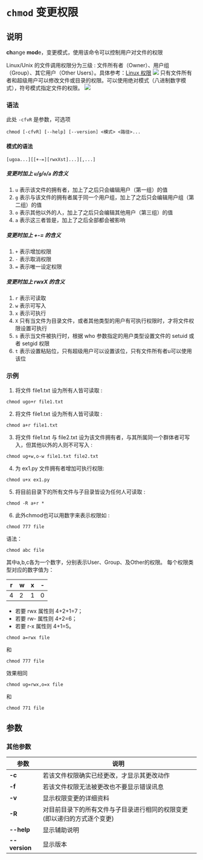 # `chmod` 变更权限

## 说明

**ch**ange **mod**e，变更模式，使用该命令可以控制用户对文件的权限

Linux/Unix 的文件调用权限分为三级 : 文件所有者（Owner）、用户组（Group）、其它用户（Other Users）。具体参考：[Linux 权限](../../Linux%20%E6%9D%83%E9%99%90.md)
![](../../assets/image_20211012135645.png)
只有文件所有者和超级用户可以修改文件或目录的权限。可以使用绝对模式（八进制数字模式），符号模式指定文件的权限。
![](../../assets/image_20211012140400.png)

### 语法

此处 `-cfvR` 是参数，可选项

```shell
chmod [-cfvR] [--help] [--version] <模式> <路径>...
```

#### 模式的语法

```shell
[ugoa...][[+-=][rwxXst]...][,...]
```

##### 变更时加上 `u`/`g`/`o`/`a` 的含义
1. `u` 表示该文件的拥有者，加上了之后只会编辑用户（第一组）的值
2. `g` 表示与该文件的拥有者属于同一个用户组，加上了之后只会编辑用户组（第二组）的值
3. `o` 表示其他以外的人，加上了之后只会编辑其他用户（第三组）的值
4. `a` 表示这三者皆是，加上了之后全部都会被影响

##### 变更时加上 +-= 的含义
1. `+` 表示增加权限
2. `-` 表示取消权限
3. `=` 表示唯一设定权限

##### 变更时加上 rwxX 的含义
1. `r` 表示可读取
2. `w` 表示可写入
3. `x` 表示可执行
4. `X` 只有当文件为目录文件，或者其他类型的用户有可执行权限时，才将文件权限设置可执行
5. `s` 表示当文件被执行时，根据 who 参数指定的用户类型设置文件的 setuid 或者 setgid 权限
6. `t` 表示设置粘贴位，只有超级用户可以设置该位，只有文件所有者u可以使用该位

### 示例

1. 将文件 file1.txt 设为所有人皆可读取 :

```shell
chmod ugo+r file1.txt
```

2. 将文件 file1.txt 设为所有人皆可读取 :

```shell
chmod a+r file1.txt
```

3. 将文件 file1.txt 与 file2.txt 设为该文件拥有者，与其所属同一个群体者可写入，但其他以外的人则不可写入 :

```shell
chmod ug+w,o-w file1.txt file2.txt
```

4. 为 ex1.py 文件拥有者增加可执行权限:

```shell
chmod u+x ex1.py
```

5. 将目前目录下的所有文件与子目录皆设为任何人可读取 :

```shell
chmod -R a+r *
```

6. 此外chmod也可以用数字来表示权限如 :

```shell
chmod 777 file
```

语法：

```shell
chmod abc file
```

其中a,b,c各为一个数字，分别表示User、Group、及Other的权限。
每个权限类型对应的数字值为：

| r    | w    | x    | -    |
| ---- | ---- | ---- | ---- |
| 4    | 2    | 1    | 0    |

-   若要 rwx 属性则 4+2+1=7；
-   若要 rw- 属性则 4+2=6；
-   若要 r-x 属性则 4+1=5。

```shell
chmod a=rwx file
```

和

```shell
chmod 777 file
```

效果相同

```shell
chmod ug=rwx,o=x file
```

和

```shell
chmod 771 file
```

## 参数

### 其他参数

| 参数 | 说明 | 
| -----| -----|
| **-c** | 若该文件权限确实已经更改，才显示其更改动作 |
| **-f** | 若该文件权限无法被更改也不要显示错误讯息 |
| **-v** | 显示权限变更的详细资料 |
| **-R** | 对目前目录下的所有文件与子目录进行相同的权限变更(即以递归的方式逐个变更) |
| **--help** | 显示辅助说明 |
| **--version** | 显示版本 |
